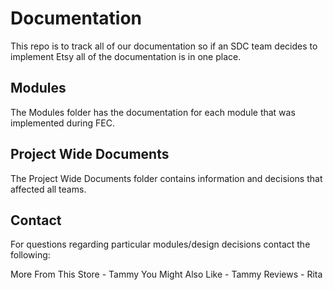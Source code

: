 # Documentation

This repo is to track all of our documentation so if an SDC team decides to implement Etsy all of the documentation is in one place.

## Modules
The Modules folder has the documentation for each module that was implemented during FEC.

## Project Wide Documents
The Project Wide Documents folder contains information and decisions that affected all teams.

## Contact
For questions regarding particular modules/design decisions contact the following:

More From This Store - Tammy
You Might Also Like - Tammy
Reviews - Rita

